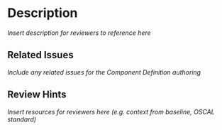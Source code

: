 # Description

_Insert description for reviewers to reference here_

## Related Issues
_Include any related issues for the Component Definition authoring_

## Review Hints

_Insert resources for reviewers here (e.g. context from baseline, OSCAL standard)_
